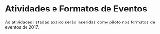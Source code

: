 Atividades e Formatos de Eventos
================================

As atividades listadas abaixo serão inseridas como piloto nos formatos de eventos de 2017.
